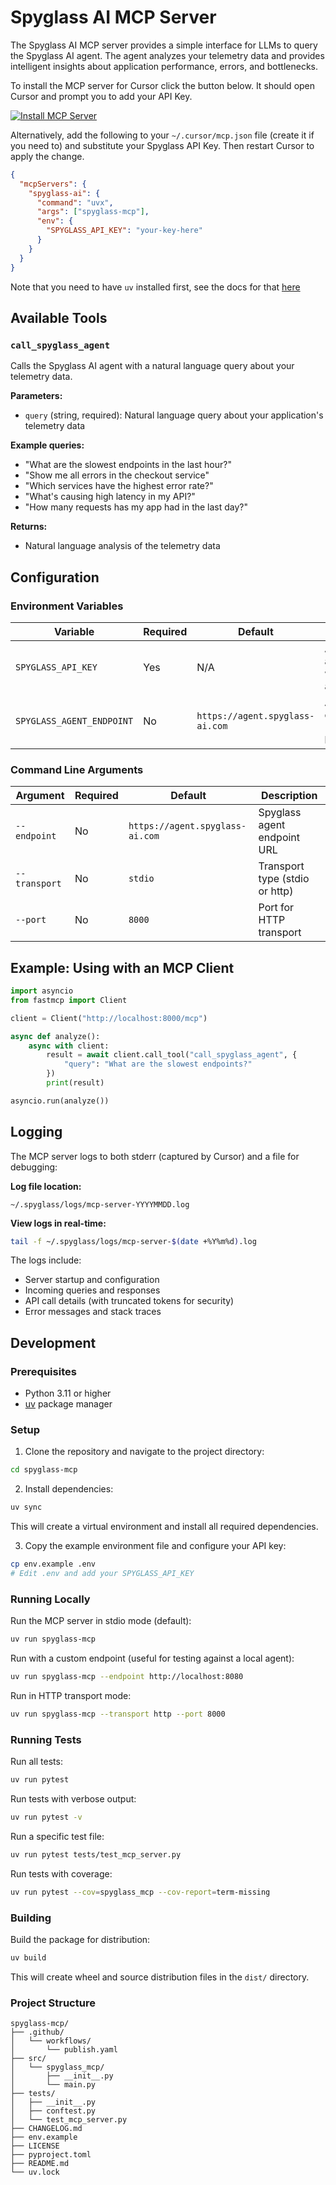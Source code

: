 # Spyglass AI MCP Server

The Spyglass AI MCP server provides a simple interface for LLMs to query the Spyglass AI agent. The agent analyzes your telemetry data and provides intelligent insights about application performance, errors, and bottlenecks.

To install the MCP server for Cursor click the button below. It should open Cursor and prompt you to add your API Key.


[![Install MCP Server](https://cursor.com/deeplink/mcp-install-dark.svg)](cursor://anysphere.cursor-deeplink/mcp/install?name=Spyglass-AI&config=eyJlbnYiOnsiU1BZR0xBU1NfQVBJX0tFWSI6InlvdXIta2V5LWhlcmUifSwiY29tbWFuZCI6InV2eCBzcHlnbGFzcy1tY3AifQ%3D%3D)
 
Alternatively, add the following to your `~/.cursor/mcp.json` file (create it if you need to) and substitute your Spyglass API Key. Then restart Cursor to apply the change.
```json
{
  "mcpServers": {
    "spyglass-ai": {
      "command": "uvx",
      "args": ["spyglass-mcp"],
      "env": {
        "SPYGLASS_API_KEY": "your-key-here"
      }
    }
  }
}
```

Note that you need to have `uv` installed first, see the docs for that [here](https://docs.astral.sh/uv/getting-started/installation/)

## Available Tools

### `call_spyglass_agent`

Calls the Spyglass AI agent with a natural language query about your telemetry data.

**Parameters:**
- `query` (string, required): Natural language query about your application's telemetry data

**Example queries:**
- "What are the slowest endpoints in the last hour?"
- "Show me all errors in the checkout service"
- "Which services have the highest error rate?"
- "What's causing high latency in my API?"
- "How many requests has my app had in the last day?"

**Returns:**
- Natural language analysis of the telemetry data


## Configuration

### Environment Variables

| Variable | Required | Default | Description |
|----------|----------|---------|-------------|
| `SPYGLASS_API_KEY` | Yes | N/A | API Key for authentication with Spyglass agent |
| `SPYGLASS_AGENT_ENDPOINT` | No | `https://agent.spyglass-ai.com` | Agent endpoint URL (useful for local testing) |

### Command Line Arguments

| Argument | Required | Default | Description |
|----------|----------|---------|-------------|
| `--endpoint` | No | `https://agent.spyglass-ai.com` | Spyglass agent endpoint URL |
| `--transport` | No | `stdio` | Transport type (stdio or http) |
| `--port` | No | `8000` | Port for HTTP transport |

## Example: Using with an MCP Client

```python
import asyncio
from fastmcp import Client

client = Client("http://localhost:8000/mcp")

async def analyze():
    async with client:
        result = await client.call_tool("call_spyglass_agent", {
            "query": "What are the slowest endpoints?"
        })
        print(result)

asyncio.run(analyze())
```

## Logging

The MCP server logs to both stderr (captured by Cursor) and a file for debugging:

**Log file location:**
```
~/.spyglass/logs/mcp-server-YYYYMMDD.log
```

**View logs in real-time:**
```bash
tail -f ~/.spyglass/logs/mcp-server-$(date +%Y%m%d).log
```

The logs include:
- Server startup and configuration
- Incoming queries and responses
- API call details (with truncated tokens for security)
- Error messages and stack traces

## Development

### Prerequisites

- Python 3.11 or higher
- [uv](https://docs.astral.sh/uv/getting-started/installation/) package manager

### Setup

1. Clone the repository and navigate to the project directory:
```bash
cd spyglass-mcp
```

2. Install dependencies:
```bash
uv sync
```

This will create a virtual environment and install all required dependencies.

3. Copy the example environment file and configure your API key:
```bash
cp env.example .env
# Edit .env and add your SPYGLASS_API_KEY
```

### Running Locally

Run the MCP server in stdio mode (default):
```bash
uv run spyglass-mcp
```

Run with a custom endpoint (useful for testing against a local agent):
```bash
uv run spyglass-mcp --endpoint http://localhost:8080
```

Run in HTTP transport mode:
```bash
uv run spyglass-mcp --transport http --port 8000
```

### Running Tests

Run all tests:
```bash
uv run pytest
```

Run tests with verbose output:
```bash
uv run pytest -v
```

Run a specific test file:
```bash
uv run pytest tests/test_mcp_server.py
```

Run tests with coverage:
```bash
uv run pytest --cov=spyglass_mcp --cov-report=term-missing
```

### Building

Build the package for distribution:
```bash
uv build
```

This will create wheel and source distribution files in the `dist/` directory.

### Project Structure

```
spyglass-mcp/
├── .github/
│   └── workflows/
│       └── publish.yaml
├── src/
│   └── spyglass_mcp/
│       ├── __init__.py
│       └── main.py
├── tests/
│   ├── __init__.py
│   ├── conftest.py
│   └── test_mcp_server.py
├── CHANGELOG.md
├── env.example
├── LICENSE
├── pyproject.toml
├── README.md
└── uv.lock
```
